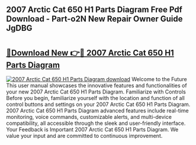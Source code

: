 ## 2007 Arctic Cat 650 H1 Parts Diagram Free Pdf Download - Part-o2N New Repair Owner Guide JgDBG

# <h2><a href="http://dfmiy7.blite.top/?on=2007+Arctic+Cat+650+H1+Parts+Diagram">🔗Download New 👉🔴 2007 Arctic Cat 650 H1 Parts Diagram</a></h2>

[![2007 Arctic Cat 650 H1 Parts Diagram download](https://i.imgur.com/lujVjoI.png)](http://dfmiy7.blite.top/?on=2007+Arctic+Cat+650+H1+Parts+Diagram)
Welcome to the Future This user manual showcases the innovative features and functionalities of your new 2007 Arctic Cat 650 H1 Parts Diagram. Familiarize with Controls Before you begin, familiarize yourself with the location and function of all control buttons and settings on your 2007 Arctic Cat 650 H1 Parts Diagram. 2007 Arctic Cat 650 H1 Parts Diagram advanced features include real-time monitoring, voice commands, customizable alerts, and multi-device compatibility, all accessible through the sleek and user-friendly interface. Your Feedback is Important 2007 Arctic Cat 650 H1 Parts Diagram. We value your input and are committed to continuous improvement.
